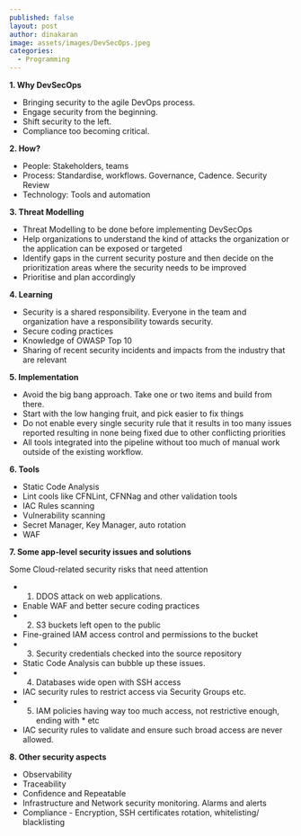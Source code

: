 ```yaml
---
published: false
layout: post
author: dinakaran
image: assets/images/DevSecOps.jpeg
categories:
  - Programming
---
```


**1. Why DevSecOps**

- Bringing security to the agile DevOps process. 
- Engage security from the beginning.
- Shift security to the left. 
- Compliance too becoming critical.


**2. How?**

- People: Stakeholders, teams 
- Process: Standardise, workflows. Governance, Cadence. Security Review 
- Technology: Tools and automation


**3. Threat Modelling**

- Threat Modelling to be done before implementing DevSecOps
- Help organizations to understand the kind of attacks the organization or the application can be exposed or targeted 
- Identify gaps in the current security posture and then decide on the prioritization areas where the security needs to be improved
- Prioritise and plan accordingly


**4. Learning** 

- Security is a shared responsibility. Everyone in the team and organization have a  responsibility towards security. 
- Secure coding practices 
- Knowledge of OWASP Top 10
- Sharing of recent security incidents and impacts from the industry that are  relevant


**5. Implementation**

- Avoid the big bang approach. Take one or two items and build from there.
- Start with the low hanging fruit, and pick easier to fix things
- Do not enable every single security rule that it results in too many issues reported resulting in none being fixed due to other conflicting priorities
- All tools integrated into the pipeline without too much of manual work outside of the existing workflow.


**6. Tools**

- Static Code Analysis 
- Lint cools like CFNLint, CFNNag and other validation tools 
- IAC Rules scanning
- Vulnerability scanning
- Secret Manager, Key Manager, auto rotation 
- WAF


**7. Some app-level security issues and solutions**

Some Cloud-related security risks that need  attention 

- 1. DDOS attack on web applications.
-    Enable WAF and better secure coding practices
- 2. S3 buckets left open to the public
-    Fine-grained IAM access control and permissions to the bucket 
- 3. Security credentials checked into the source repository
-    Static Code Analysis can bubble up these issues.
- 4. Databases wide open with SSH access 
-    IAC security rules to restrict access via Security Groups etc.
-  5. IAM policies having way too much access, not restrictive enough, ending with * etc
-    IAC security rules to validate and ensure such broad access are never allowed.


**8. Other security aspects**
- Observability
- Traceability 
- Confidence and Repeatable 
- Infrastructure and Network security monitoring. Alarms and alerts
- Compliance - Encryption, SSH certificates rotation, whitelisting/ blacklisting


